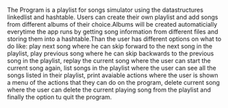 The Program is a playlist for songs simulator using the datastructures linkedlist and hashtable.  Users can create their own playlist and add songs from different albums of their choice.Albums will be created automaticially everytime the app runs by getting song information from different files and storing them into a hashtable.Than the user has different options on what to do like: play next song where he can skip forward to the next song in the playlist, play previous song where he can skip backwards to the previous song in the playlist, replay the current song where the user can start the current song again, list songs in the playlist where the user can see all the songs listed in their playlist, print avaiable actions where the user is shown a menu of the actions that they can do on the program, delete current song where the user can delete the current playing song from the playlist and finally the option tu quit the program.
